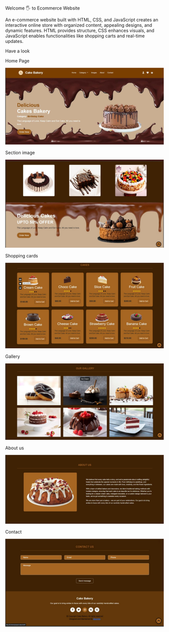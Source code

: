 Welcome 🖐 to Ecommerce Website

An e-commerce website built with HTML, CSS, and JavaScript creates an interactive online store with organized content, appealing designs, and dynamic features. HTML provides structure, CSS enhances visuals, and JavaScript enables functionalities like shopping carts and real-time updates.

Have a look

Home Page

![image alt](https://github.com/ashika43/ecommerce-website/blob/77b0e4e6f0283fdacd505ef77c7be639d57c1383/home.jpeg)

Section image

![image alt](https://github.com/ashika43/ecommerce-website/blob/5743141e9c43fbdbe6113aac1411bcba54f33527/image.jpeg)


Shopping cards

![image alt](https://github.com/ashika43/ecommerce-website/blob/d273330552a53d534c52c9a14fc29c05dd8a2f6e/cards.jpeg)

Gallery

![image alt](https://github.com/ashika43/ecommerce-website/blob/2e36f5d33f27bb201129ac2c4388d3ab6f67c41e/gallery.jpeg)

About us

![image alt](https://github.com/ashika43/ecommerce-website/blob/77e5950223b3d06ba45f079f03bf60e338014cda/about.jpeg)

Contact

![image alt](https://github.com/ashika43/ecommerce-website/blob/c44e631d80b6edc4057b8455f3219d5a0dd3585f/contact.jpeg)
